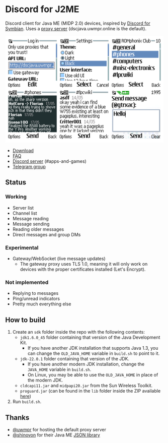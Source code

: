 # Discord for J2ME
Discord client for Java ME (MIDP 2.0) devices, inspired by [Discord for Symbian](https://github.com/uwmpr/discord-symbian-fixed). Uses a [proxy server](/proxy/) (dscjava.uwmpr.online is the default).

![Screenshots](img/screenshots.png)

* [Download](https://github.com/gtrxAC/discord-j2me/releases/latest)
* [FAQ](https://github.com/gtrxAC/discord-j2me/wiki/FAQ)
* [Discord server](https://discord.gg/2GKuJjQagp) (#apps-and-games)
* [Telegram group](https://t.me/dscforsymbian)

## Status
### Working
* Server list
* Channel list
* Message reading
* Message sending
* Reading older messages
* Direct messages and group DMs

### Experimental
* Gateway/WebSocket (live message updates)
  * The gateway proxy uses TLS 1.0, meaning it will only work on devices with the proper certificates installed (Let's Encrypt).

### Not implemented
* Replying to messages
* Ping/unread indicators
* Pretty much everything else

## How to build
1. Create an `sdk` folder inside the repo with the following contents:
    * `jdk1.6.0_45` folder containing that version of the Java Development Kit.
        * If you have another JDK installation that supports Java 1.3, you can change the `OLD_JAVA_HOME` variable in `build.sh` to point to it.
    * `jdk-22.0.1` folder containing that version of the JDK.
        * If you have another modern JDK installation, change the `JAVA_HOME` variable in `build.sh`.
        * On Linux, you may be able to use the `OLD_JAVA_HOME` in place of the modern JDK.
    * `cldcapi11.jar` and `midpapi20.jar` from the Sun Wireless Toolkit.
    * `proguard.jar` (can be found in the `lib` folder inside the ZIP available [here](https://github.com/Guardsquare/proguard/releases))
2. Run `build.sh`.

## Thanks
* [@uwmpr](https://github.com/uwmpr) for hosting the default proxy server
* [@shinovon](https://github.com/shinovon) for their Java ME [JSON library](https://github.com/shinovon/NNJSON)
